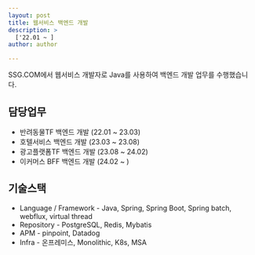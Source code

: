 ```yaml
---
layout: post
title: 웹서비스 백엔드 개발
description: >
  ['22.01 ~ ]  
author: author

---
```


SSG.COM에서 웹서비스 개발자로 Java를 사용하여 백엔드 개발 업무를 수행했습니다.

## 담당업무

* 반려동물TF 백엔드 개발 (22.01 ~ 23.03)
* 호텔서비스 백엔드 개발 (23.03 ~ 23.08)
* 광고플랫폼TF 백엔드 개발 (23.08 ~ 24.02)
* 이커머스 BFF 백엔드 개발 (24.02 ~ )

## 기술스택

* Language / Framework - Java, Spring, Spring Boot, Spring batch, webflux, virtual thread
* Repository - PostgreSQL, Redis, Mybatis
* APM - pinpoint, Datadog
* Infra - 온프레미스, Monolithic, K8s, MSA

<!-- ## Images
* <a href="https://sungwon-choi-29.github.io/assets/img/blog/onna_concept.png">컨셉이미지</a> -->

